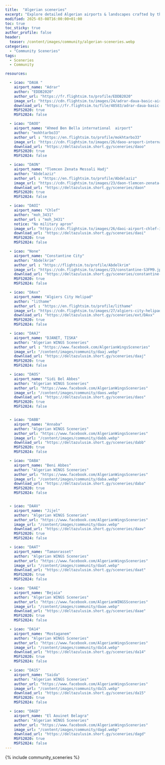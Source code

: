 ```yaml
---
title:  "Algerian sceneries"
excerpt: "Explore detailed Algerian airports & landscapes crafted by the community. Fly immersive & realistic sceneries!"
modified: 2025-03-08T16:00:00+01:00
toc: true
toc_sticky: true
author_profile: false
header:
  teaser: /content/images/community/algerian-sceneries.webp
categories: 
  - "Community Sceneries"
tags:
  - Sceneries
  - Community

resources:

  - icao: "DAUA "
    airport_name: "Adrar"
    author: "EDDB2020"
    author_url: "https://fr.flightsim.to/profile/EDDB2020"
    image_url: "https://cdn.flightsim.to/images/24/adrar-daua-basic-airport-enhancement-7080-1674586463-bdPpz.jpg?width=1400"
    download_url: "https://fr.flightsim.to/file/48583/adrar-daua-basic-airport-enhancement"
    MSFS2020: true
    MSFS2024: false

  - icao: "DAOO"
    airport_name: "Ahmed Ben Bella international  airport"
    author: "mokhtarbo33"
    author_url : "https://en.flightsim.to/profile/mokhtarbo33"
    image_url: "https://cdn.flightsim.to/images/26/daoo-aroport-international-ahmed-ben-bella-oran-57256-1720270907-q7GCl.jpg?width=1400"
    download_url: "https://deltazulusim.short.gy/sceneries/daoo"
    MSFS2020: true
    MSFS2024: false

  - icao: "DAON"
    airport_name: "Tlemcen Zenata Messali Hadj"
    author: "Abdelaziz"
    author_url : "https://en.flightsim.to/profile/Abdelaziz"
    image_url: "https://cdn.flightsim.to/images/23/daon-tlemcen-zenata-messali-hadj-airport-cLyVe.jpg"
    download_url: "https://deltazulusim.short.gy/sceneries/daon"
    MSFS2020: true
    MSFS2024: false   

  - icao: "DAOI"
    airport_name: "Chlef"
    author: "moh_3431"
    author_url : "moh_3431"
    notice: "No military apron"
    image_url: "https://cdn.flightsim.to/images/26/daoi-airport-chlef-intl-v1-693876-1705754862-UnCsK.jpg?width=1400"
    download_url: "https://deltazulusim.short.gy/sceneries/daoi"
    MSFS2020: true
    MSFS2024: false   

  - icao: "None"
    airport_name: "Constantine City"
    author: "Abdelkrim"
    author_url : "https://flightsim.to/profile/Abdelkrim"
    image_url: "https://cdn.flightsim.to/images/23/constantine-S3FM9.jpg?width=1400"
    download_url: "https://deltazulusim.short.gy/sceneries/constantine-city"
    MSFS2020: true
    MSFS2024: false

  - icao: "DAxx"
    airport_name: "Algiers City Helipad"
    author: "lithame"
    author_url : "https://en.flightsim.to/profile/lithame"
    image_url: "https://cdn.flightsim.to/images/27/algiers-city-helipad-811654-1739634541-k0hOu.jpg"
    download_url: "https://deltazulusim.short.gy/sceneries/ext/DAxx"
    MSFS2020: true
    MSFS2024: false

  - icao: "DAAJ"
    airport_name: "DJANET, TISKA"
    author: "Algerian WINGS Sceneries"
    author_url : "https://www.facebook.com/AlgerianWingsSceneries"
    image_url: "/content/images/community/daaj.webp"
    download_url: "https://deltazulusim.short.gy/sceneries/daaj"
    MSFS2020: true
    MSFS2024: false

  - icao: "DAOS"
    airport_name: "Sidi Bel Abbes"
    author: "Algerian WINGS Sceneries"
    author_url: "https://www.facebook.com/AlgerianWingsSceneries"
    image_url: "/content/images/community/daos.webp"
    download_url: "https://deltazulusim.short.gy/sceneries/daos"
    MSFS2020: true
    MSFS2024: false


  - icao: "DABB"
    airport_name: "Annaba"
    author: "Algerian WINGS Sceneries"
    author_url: "https://www.facebook.com/AlgerianWingsSceneries"
    image_url: "/content/images/community/dabb.webp"
    download_url: "https://deltazulusim.short.gy/sceneries/dabb"
    MSFS2020: true
    MSFS2024: false

  - icao: "DABA"
    airport_name: "Beni Abbes"
    author: "Algerian WINGS Sceneries"
    author_url: "https://www.facebook.com/AlgerianWingsSceneries"
    image_url: "/content/images/community/daba.webp"
    download_url: "https://deltazulusim.short.gy/sceneries/daba"
    MSFS2020: true
    MSFS2024: false


  - icao: "DAAV"
    airport_name: "Jijel"
    author: "Algerian WINGS Sceneries"
    author_url: "https://www.facebook.com/AlgerianWingsSceneries"
    image_url: "/content/images/community/daav.webp"
    download_url: "https://deltazulusim.short.gy/sceneries/daav"
    MSFS2020: true
    MSFS2024: false

  - icao: "DAAT"
    airport_name: "Tamanrasset"
    author: "Algerian WINGS Sceneries"
    author_url: "https://www.facebook.com/AlgerianWingsSceneries"
    image_url: "/content/images/community/daat.webp"
    download_url: "https://deltazulusim.short.gy/sceneries/daat"
    MSFS2020: true
    MSFS2024: false

  - icao: "DAAE"
    airport_name: "Bejaia"
    author: "Algerian WINGS Sceneries"
    author_url: "https://www.facebook.com/AlgerianWINGSSceneries"
    image_url: "/content/images/community/daae.webp"
    download_url: "https://deltazulusim.short.gy/sceneries/daae"
    MSFS2020: true
    MSFS2024: false

  - icao: "DA14"
    airport_name: "Mostaganem"
    author: "Algerian WINGS Sceneries"
    author_url: "https://www.facebook.com/AlgerianWingsSceneries"
    image_url: "/content/images/community/da14.webp"
    download_url: "https://deltazulusim.short.gy/sceneries/da14"
    MSFS2020: true
    MSFS2024: false

  - icao: "DA15"
    airport_name: "Saida"
    author: "Algerian WINGS Sceneries"
    author_url: "https://www.facebook.com/AlgerianWingsSceneries"
    image_url: "/content/images/community/da15.webp"
    download_url: "https://deltazulusim.short.gy/sceneries/da15"
    MSFS2020: true
    MSFS2024: false

  - icao: "DAGD"
    airport_name: "El Aouinet Belagra"
    author: "Algerian WINGS Sceneries"
    author_url: "https://www.facebook.com/AlgerianWingsSceneries"
    image_url: "/content/images/community/dagd.webp"
    download_url: "https://deltazulusim.short.gy/sceneries/dagd"
    MSFS2020: true
    MSFS2024: false
---
```


{% include community_sceneries %}
